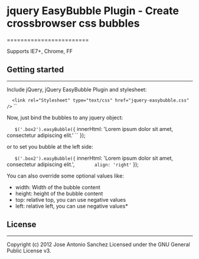 # jquery EasyBubble Plugin - Create crossbrowser css bubbles
========================

Supports IE7+, Chrome, FF

## Getting started
***
Include jQuery, jQuery EasyBubble Plugin and stylesheet:

``   <link rel="Stylesheet" type="text/css" href="jquery-easybubble.css" />
``	<script type="text/javascript" src="jquery-1.8.2.min.js"></script>
``	<script type="text/javascript" src="jquery-easybubble.min.js"></script>

Now, just bind the bubbles to any jquery object: 

``    $('.box2').easyBubble({
``        innerHtml: 'Lorem ipsum dolor sit amet, consectetur adipiscing elit.'
``    });

or to set you bubble at the left side:

``    $('.box2').easyBubble({
``        innerHtml: 'Lorem ipsum dolor sit amet, consectetur adipiscing elit.',
``        align: 'right'
``    });

You can also override some optional values like:

* width: Width of the bubble content
* height: height of the bubble content
* top: relative top, you can use negative values
* left: relative left, you can use negative values* 

## License
***
Copyright (c) 2012 Jose Antonio Sanchez Licensed under the GNU General Public License v3.
